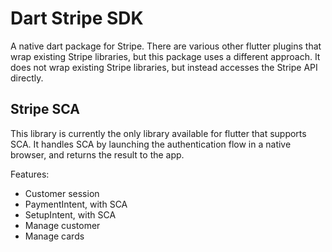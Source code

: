 # Dart Stripe SDK

A native dart package for Stripe. There are various other flutter plugins that wrap existing Stripe libraries,
but this package uses a different approach.
It does not wrap existing Stripe libraries, but instead accesses the Stripe API directly.

## Stripe SCA

This library is currently the only library available for flutter that supports SCA.
It handles SCA by launching the authentication flow in a native browser, and returns the result to the app.

Features:

- Customer session
- PaymentIntent, with SCA
- SetupIntent, with SCA
- Manage customer
- Manage cards

